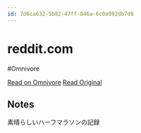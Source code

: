 ```yaml
---
id: 7d6ca632-5b82-47ff-846a-6c0a992db7d8
---
```


# reddit.com
#Omnivore

[Read on Omnivore](https://omnivore.app/me/https-www-reddit-com-r-running-comments-1-di-3-m-45-banff-half-m-190beaeaec1)
[Read Original](https://www.reddit.com/r/running/comments/1di3m45/banff_half_marathon_race_report_completing_my/?chainedPosts=t3_lsaz77)

## Notes

素晴らしいハーフマラソンの記録

